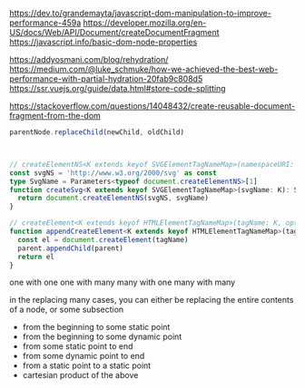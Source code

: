 https://dev.to/grandemayta/javascript-dom-manipulation-to-improve-performance-459a
https://developer.mozilla.org/en-US/docs/Web/API/Document/createDocumentFragment
https://javascript.info/basic-dom-node-properties

https://addyosmani.com/blog/rehydration/
https://medium.com/@luke_schmuke/how-we-achieved-the-best-web-performance-with-partial-hydration-20fab9c808d5
https://ssr.vuejs.org/guide/data.html#store-code-splitting

https://stackoverflow.com/questions/14048432/create-reusable-document-fragment-from-the-dom


```ts
parentNode.replaceChild(newChild, oldChild)



// createElementNS<K extends keyof SVGElementTagNameMap>(namespaceURI: "http://www.w3.org/2000/svg", qualifiedName: K): SVGElementTagNameMap[K]
const svgNS = 'http://www.w3.org/2000/svg' as const
type SvgName = Parameters<typeof document.createElementNS>[1]
function createSvg<K extends keyof SVGElementTagNameMap>(svgName: K): SVGElementTagNameMap[K] {
  return document.createElementNS(svgNS, svgName)
}

// createElement<K extends keyof HTMLElementTagNameMap>(tagName: K, options?: ElementCreationOptions): HTMLElementTagNameMap[K];
function appendCreateElement<K extends keyof HTMLElementTagNameMap>(tagName: K, parent: Node): HTMLElementTagNameMap[K] {
  const el = document.createElement(tagName)
  parent.appendChild(parent)
  return el
}
```


one with one
one with many
many with one
many with many

in the replacing many cases, you can either be replacing the entire contents of a node, or some subsection

- from the beginning to some static point
- from the beginning to some dynamic point
- from some static point to end
- from some dynamic point to end
- from a static point to a static point
- cartesian product of the above
